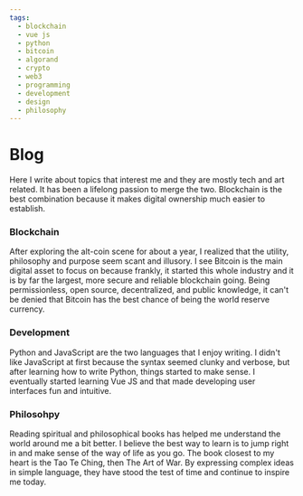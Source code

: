 ```yaml
---
tags:
  - blockchain
  - vue js
  - python
  - bitcoin
  - algorand
  - crypto
  - web3
  - programming
  - development
  - design
  - philosophy
---
```


# Blog

Here I write about topics that interest me and they are mostly tech and art related.  It has been a lifelong passion to merge the two.  Blockchain is the best combination because it makes digital ownership much easier to establish. 

### Blockchain

After exploring the alt-coin scene for about a year, I realized that the utility, philosophy and purpose seem scant and illusory.  I see Bitcoin is the main digital asset to focus on because frankly, it started this whole industry and it is by far the largest, more secure and reliable blockchain going.  Being permissionless, open source, decentralized, and public knowledge, it can't be denied that Bitcoin has the best chance of being the world reserve currency. 

### Development

Python and JavaScript are the two languages that I enjoy writing.  I didn't like JavaScript at first because the syntax seemed clunky and verbose, but after learning how to write Python, things started to make sense. I eventually started learning Vue JS and that made developing user interfaces fun and intuitive.  

### Philosohpy

Reading spiritual and philosophical books has helped me understand the world around me a bit better.  I believe the best way to learn is to jump right in and make sense of the way of life as you go.  The book closest to my heart is the Tao Te Ching, then The Art of War.  By expressing complex ideas in simple language, they have stood the test of time and continue to inspire me today. 